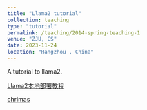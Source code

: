 ```yaml
---
title: "Llama2 tutorial"
collection: teaching
type: "tutorial"
permalink: /teaching/2014-spring-teaching-1
venue: "ZJU, CS"
date: 2023-11-24
location: "Hangzhou , China"
---
```

A tutorial to llama2.

[Llama2本地部署教程](https://miracle-master.github.io/files/LLama2本地部署教程.pdf)

[chrimas](https://miracle-master.github.io/files/chrimas.html)

